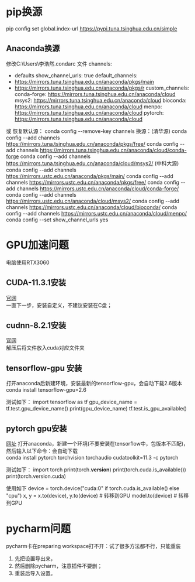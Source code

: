 
# pip换源
pip config set global.index-url https://pypi.tuna.tsinghua.edu.cn/simple

## Anaconda换源
修改C:\Users\李浩然\.condarc 文件
channels:
  - defaults
show_channel_urls: true
default_channels:
  - https://mirrors.tuna.tsinghua.edu.cn/anaconda/pkgs/main
  - https://mirrors.tuna.tsinghua.edu.cn/anaconda/pkgs/r
custom_channels:
  conda-forge: https://mirrors.tuna.tsinghua.edu.cn/anaconda/cloud
  msys2: https://mirrors.tuna.tsinghua.edu.cn/anaconda/cloud
  bioconda: https://mirrors.tuna.tsinghua.edu.cn/anaconda/cloud
  menpo: https://mirrors.tuna.tsinghua.edu.cn/anaconda/cloud
  pytorch: https://mirrors.tuna.tsinghua.edu.cn/anaconda/cloud

或
恢复默认源：
conda config --remove-key channels
换源：(清华源)
conda config --add channels https://mirrors.tuna.tsinghua.edu.cn/anaconda/pkgs/free/
conda config --add channels https://mirrors.tuna.tsinghua.edu.cn/anaconda/cloud/conda-forge
conda config --add channels https://mirrors.tuna.tsinghua.edu.cn/anaconda/cloud/msys2/
(中科大源)
conda config --add channels https://mirrors.ustc.edu.cn/anaconda/pkgs/main/
conda config --add channels https://mirrors.ustc.edu.cn/anaconda/pkgs/free/
conda config --add channels https://mirrors.ustc.edu.cn/anaconda/cloud/conda-forge/
conda config --add channels https://mirrors.ustc.edu.cn/anaconda/cloud/msys2/
conda config --add channels https://mirrors.ustc.edu.cn/anaconda/cloud/bioconda/
conda config --add channels https://mirrors.ustc.edu.cn/anaconda/cloud/menpo/
conda config --set show_channel_urls yes


# GPU加速问题
电脑使用RTX3060

## CUDA-11.3.1安装
[官网](https://developer.nvidia.com/cuda-toolkit-archive) \
一直下一步，安装自定义，不建议安装在C盘；

## cudnn-8.2.1安装
[官网](https://developer.nvidia.com/rdp/cudnn-archive) \
解压后将文件放入cuda对应文件夹

## tensorflow-gpu 安装
打开anaconda后新建环境，安装最新的tensorflow-gpu，会自动下载2.6版本
conda install tensorflow-gpu=2.6

测试如下：
import tensorflow as tf
gpu_device_name = tf.test.gpu_device_name()
print(gpu_device_name)
tf.test.is_gpu_available()

## pytorch gpu安装
[网址](https://pytorch.org/)
打开anaconda，新建一个环境(不要安装在tensorflow中，包版本不匹配)，然后输入以下命令：会自动下载\
conda install pytorch torchvision torchaudio cudatoolkit=11.3 -c pytorch

测试如下：
import torch
print(torch.__version__)
print(torch.cuda.is_available())
print(torch.version.cuda)

使用如下
device = torch.device("cuda:0" if torch.cuda.is_available() else "cpu")
x, y = x.to(device), y.to(device)  # 转移到GPU
model.to(device)  # 转移到GPU

# pycharm问题
pycharm卡在preparing workspace打不开：试了很多方法都不行，只能重装
1. 先把设置导出来，
2. 然后删除pycharm，注意插件不要删；
3. 重装后导入设置。


